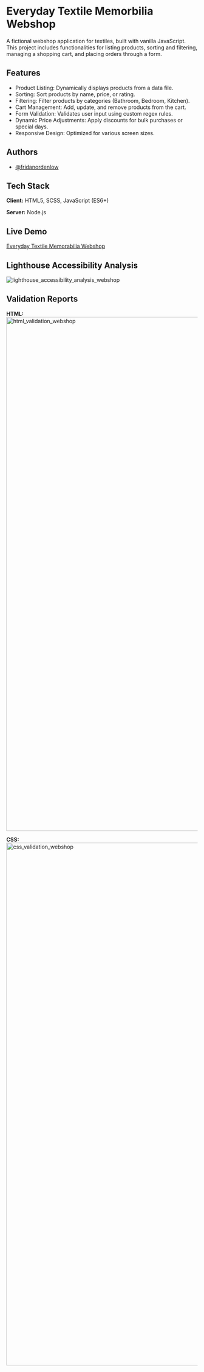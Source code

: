 
# Everyday Textile Memorbilia Webshop

A fictional webshop application for textiles, built with vanilla JavaScript. This project includes functionalities for listing products, sorting and filtering, managing a shopping cart, and placing orders through a form.



## Features

- Product Listing: Dynamically displays products from a data file.
- Sorting: Sort products by name, price, or rating.
- Filtering: Filter products by categories (Bathroom, Bedroom, Kitchen).
- Cart Management: Add, update, and remove products from the cart.
- Form Validation: Validates user input using custom regex rules.
- Dynamic Price Adjustments: Apply discounts for bulk purchases or special days.
- Responsive Design: Optimized for various screen sizes.



## Authors

- [@fridanordenlow](https://www.github.com/fridanordenlow)



## Tech Stack

**Client:** HTML5, SCSS, JavaScript (ES6+)

**Server:** Node.js



## Live Demo

[Everyday Textile Memorabilia Webshop](https://fridanordenlow.github.io/project-everyday-textile-webshop/)

## Lighthouse Accessibility Analysis

![lighthouse_accessibility_analysis_webshop](https://github.com/user-attachments/assets/2ad2e955-262d-4b61-aeb2-9929f9b4c695)



## Validation Reports

**HTML:**
<img width="1351" alt="html_validation_webshop" src="https://github.com/user-attachments/assets/be4c4986-aeb5-4c73-b578-7ab86e6dae1f" />

**CSS:**
<img width="1374" alt="css_validation_webshop" src="https://github.com/user-attachments/assets/2c03c1ec-c605-4065-8326-14898a3405ed" />

